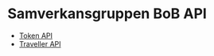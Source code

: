 # Samverkansgruppen BoB API

- [Token API](http://editor.swagger.io?import=https://raw.githubusercontent.com/mobileticket/bob-api/cr2020q1/token.yaml)
- [Traveller API](http://editor.swagger.io?import=https://raw.githubusercontent.com/mobileticket/bob-api/cr2020q1/traveller.yaml)
